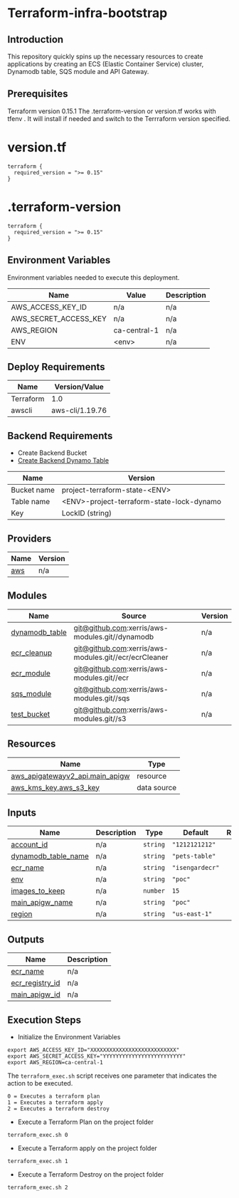 # Terraform-infra-bootstrap

## Introduction
This repository quickly spins up the necessary resources to create applications by creating an ECS (Elastic Container Service) cluster, Dynamodb table, SQS module and API Gateway.

## Prerequisites 
Terraform version 0.15.1
The  .terraform-version or version.tf works with tfenv . It will install if needed and switch to the Terrraform version specified.
# version.tf 
```
terraform {
  required_version = ">= 0.15"
}
```
# .terraform-version
```
terraform {
  required_version = ">= 0.15"
}
```


## Environment Variables

Environment variables needed to execute this deployment.

| Name | Value | Description |
|------|---------|--------|
|AWS_ACCESS_KEY_ID| n/a | n/a |
|AWS_SECRET_ACCESS_KEY| n/a | n/a |
|AWS_REGION | ca-central-1| n/a |
|ENV | \<env\>| n/a |

## Deploy Requirements 

| Name | Version/Value |
|------|---------|
| Terraform | 1.0 |
| awscli | aws-cli/1.19.76 |

## Backend Requirements 
* Create Backend Bucket
* [Create Backend Dynamo Table](https://www.terraform.io/docs/language/settings/backends/s3.html#dynamodb-state-locking)


| Name | Version |
|------|---------|
| Bucket name | project-terraform-state-\<ENV\>|
| Table name | \<ENV\>-project-terraform-state-lock-dynamo |
| Key | LockID \(string\) |

## Providers

| Name | Version |
|------|---------|
| <a name="provider_aws"></a> [aws](#provider\_aws) | n/a |



## Modules

| Name | Source | Version |
|------|--------|---------|
| <a name="module_dynamodb_table"></a> [dynamodb\_table](#module\_dynamodb\_table) | git@github.com:xerris/aws-modules.git//dynamodb | n/a |
| <a name="module_ecr_cleanup"></a> [ecr\_cleanup](#module\_ecr\_cleanup) | git@github.com:xerris/aws-modules.git//ecr/ecrCleaner | n/a |
| <a name="module_ecr_module"></a> [ecr\_module](#module\_ecr\_module) | git@github.com:xerris/aws-modules.git//ecr | n/a |
| <a name="module_sqs_module"></a> [sqs\_module](#module\_sqs\_module) | git@github.com:xerris/aws-modules.git//sqs | n/a |
| <a name="module_test_bucket"></a> [test\_bucket](#module\_test\_bucket) | git@github.com:xerris/aws-modules.git//s3 | n/a |

## Resources

| Name | Type |
|------|------|
| [aws_apigatewayv2_api.main_apigw](https://registry.terraform.io/providers/hashicorp/aws/latest/docs/resources/apigatewayv2_api) | resource |
| [aws_kms_key.aws_s3_key](https://registry.terraform.io/providers/hashicorp/aws/latest/docs/data-sources/kms_key) | data source |

## Inputs

| Name | Description | Type | Default | Required |
|------|-------------|------|---------|:--------:|
| <a name="input_account_id"></a> [account\_id](#input\_account\_id) | n/a | `string` | `"1212121212"` | no |
| <a name="input_dynamodb_table_name"></a> [dynamodb\_table\_name](#input\_dynamodb\_table\_name) | n/a | `string` | `"pets-table"` | no |
| <a name="input_ecr_name"></a> [ecr\_name](#input\_ecr\_name) | n/a | `string` | `"isengardecr"` | no |
| <a name="input_env"></a> [env](#input\_env) | n/a | `string` | `"poc"` | no |
| <a name="input_images_to_keep"></a> [images\_to\_keep](#input\_images\_to\_keep) | n/a | `number` | `15` | no |
| <a name="input_main_apigw_name"></a> [main\_apigw\_name](#input\_main\_apigw\_name) | n/a | `string` | `"poc"` | no |
| <a name="input_region"></a> [region](#input\_region) | n/a | `string` | `"us-east-1"` | no |

## Outputs

| Name | Description |
|------|-------------|
| <a name="output_ecr_name"></a> [ecr\_name](#output\_ecr\_name) | n/a |
| <a name="output_ecr_registry_id"></a> [ecr\_registry\_id](#output\_ecr\_registry\_id) | n/a |
| <a name="output_main_apigw_id"></a> [main\_apigw\_id](#output\_main\_apigw\_id) | n/a |
 
## Execution Steps

* Initialize the Environment Variables

```
export AWS_ACCESS_KEY_ID="XXXXXXXXXXXXXXXXXXXXXXXXXXX"
export AWS_SECRET_ACCESS_KEY="YYYYYYYYYYYYYYYYYYYYYYYYY"
export AWS_REGION=ca-central-1
```

The `terraform_exec.sh` script receives one parameter that indicates the action to be executed.

```
0 = Executes a terraform plan
1 = Executes a terraform apply
2 = Executes a terraform destroy
```


* Execute a Terraform Plan on the project folder

```
terraform_exec.sh 0
```

* Execute a Terraform apply on the project folder

```
terraform_exec.sh 1
```

* Execute a Terraform Destroy on the project folder

```
terraform_exec.sh 2
```
